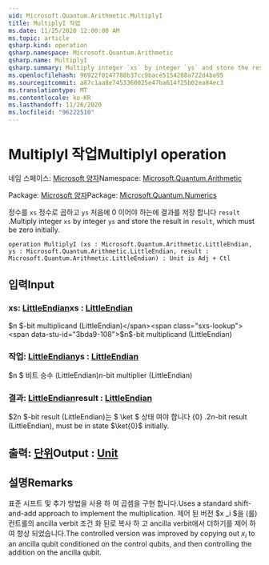 ```yaml
---
uid: Microsoft.Quantum.Arithmetic.MultiplyI
title: MultiplyI 작업
ms.date: 11/25/2020 12:00:00 AM
ms.topic: article
qsharp.kind: operation
qsharp.namespace: Microsoft.Quantum.Arithmetic
qsharp.name: MultiplyI
qsharp.summary: Multiply integer `xs` by integer `ys` and store the result in `result`, which must be zero initially.
ms.openlocfilehash: 96922f0147788b37cc9bace5154288a722d4ba95
ms.sourcegitcommit: a87c1aa8e7453360025e47ba614f25b02ea84ec3
ms.translationtype: MT
ms.contentlocale: ko-KR
ms.lasthandoff: 11/26/2020
ms.locfileid: "96222510"
---
```

# <a name="multiplyi-operation"></a><span data-ttu-id="3bda9-102">MultiplyI 작업</span><span class="sxs-lookup"><span data-stu-id="3bda9-102">MultiplyI operation</span></span>

<span data-ttu-id="3bda9-103">네임 스페이스: [Microsoft 양자](xref:Microsoft.Quantum.Arithmetic)</span><span class="sxs-lookup"><span data-stu-id="3bda9-103">Namespace: [Microsoft.Quantum.Arithmetic](xref:Microsoft.Quantum.Arithmetic)</span></span>

<span data-ttu-id="3bda9-104">Package: [Microsoft 양자](https://nuget.org/packages/Microsoft.Quantum.Numerics)</span><span class="sxs-lookup"><span data-stu-id="3bda9-104">Package: [Microsoft.Quantum.Numerics](https://nuget.org/packages/Microsoft.Quantum.Numerics)</span></span>


<span data-ttu-id="3bda9-105">정수를 `xs` 정수로 곱하고 `ys` 처음에 0 이어야 하는에 결과를 저장 합니다 `result` .</span><span class="sxs-lookup"><span data-stu-id="3bda9-105">Multiply integer `xs` by integer `ys` and store the result in `result`, which must be zero initially.</span></span>

```qsharp
operation MultiplyI (xs : Microsoft.Quantum.Arithmetic.LittleEndian, ys : Microsoft.Quantum.Arithmetic.LittleEndian, result : Microsoft.Quantum.Arithmetic.LittleEndian) : Unit is Adj + Ctl
```


## <a name="input"></a><span data-ttu-id="3bda9-106">입력</span><span class="sxs-lookup"><span data-stu-id="3bda9-106">Input</span></span>

### <a name="xs--littleendian"></a><span data-ttu-id="3bda9-107">xs: [LittleEndian](xref:Microsoft.Quantum.Arithmetic.LittleEndian)</span><span class="sxs-lookup"><span data-stu-id="3bda9-107">xs : [LittleEndian](xref:Microsoft.Quantum.Arithmetic.LittleEndian)</span></span>

<span data-ttu-id="3bda9-108">$n $-bit multiplicand (LittleEndian)</span><span class="sxs-lookup"><span data-stu-id="3bda9-108">$n$-bit multiplicand (LittleEndian)</span></span>


### <a name="ys--littleendian"></a><span data-ttu-id="3bda9-109">작업: [LittleEndian](xref:Microsoft.Quantum.Arithmetic.LittleEndian)</span><span class="sxs-lookup"><span data-stu-id="3bda9-109">ys : [LittleEndian](xref:Microsoft.Quantum.Arithmetic.LittleEndian)</span></span>

<span data-ttu-id="3bda9-110">$n $ 비트 승수 (LittleEndian)</span><span class="sxs-lookup"><span data-stu-id="3bda9-110">$n$-bit multiplier (LittleEndian)</span></span>


### <a name="result--littleendian"></a><span data-ttu-id="3bda9-111">결과: [LittleEndian](xref:Microsoft.Quantum.Arithmetic.LittleEndian)</span><span class="sxs-lookup"><span data-stu-id="3bda9-111">result : [LittleEndian](xref:Microsoft.Quantum.Arithmetic.LittleEndian)</span></span>

<span data-ttu-id="3bda9-112">$2n $-bit result (LittleEndian)는 $ \ket $ 상태 여야 합니다 {0} .</span><span class="sxs-lookup"><span data-stu-id="3bda9-112">$2n$-bit result (LittleEndian), must be in state $\ket{0}$ initially.</span></span>



## <a name="output--unit"></a><span data-ttu-id="3bda9-113">출력: [단위](xref:microsoft.quantum.lang-ref.unit)</span><span class="sxs-lookup"><span data-stu-id="3bda9-113">Output : [Unit](xref:microsoft.quantum.lang-ref.unit)</span></span>



## <a name="remarks"></a><span data-ttu-id="3bda9-114">설명</span><span class="sxs-lookup"><span data-stu-id="3bda9-114">Remarks</span></span>

<span data-ttu-id="3bda9-115">표준 시프트 및 추가 방법을 사용 하 여 곱셈을 구현 합니다.</span><span class="sxs-lookup"><span data-stu-id="3bda9-115">Uses a standard shift-and-add approach to implement the multiplication.</span></span>
<span data-ttu-id="3bda9-116">제어 된 버전 $x _i $을 (를) 컨트롤의 ancilla verbit 조건 화 된로 복사 하 고 ancilla verbit에서 더하기를 제어 하 여 향상 되었습니다.</span><span class="sxs-lookup"><span data-stu-id="3bda9-116">The controlled version was improved by copying out $x_i$ to an ancilla qubit conditioned on the control qubits, and then controlling the addition on the ancilla qubit.</span></span>